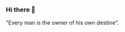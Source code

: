 ### Hi there 👋

<!--
**ikoba218/ikoba218** is a ✨ _special_ ✨ repository because its `README.md` (this file) appears on your GitHub profile.

Here are some ideas to get you started:

- 🔭 I’m currently working on Bluelike
- 🌱 I’m currently learning ReactJS & React Native
- 👯 I’m looking to collaborate on React, WordPress and Tech Business
- 🤔 I’m looking for insights on tech business
- 💬 Ask me about beer and society
- 📫 How to reach me: gabriel@bluelike.com.br & 11-9-53732878 (whatsapp)
- ⚡ Interesting fact: When I was a child I'd like to be a Catholic Priest, then a writter and realized that everything I wanted to do could be beautifully done with programming and business
- 
--> "Every man is the owner of his own destine".
